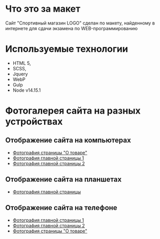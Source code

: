 # Что это за макет
Сайт "Спортивный магазин LOGO" сделан по макету, найденному в интернете для сдачи экзамена по WEB-программированию

# Используемые технологии
* HTML 5,
* SCSS,
* Jquery
* WebP
* Gulp
* Node v14.15.1

# Фотогалерея сайта на разных устройствах
## Отображение сайта на компьютерах
* [Фотография страницы "О товаре"](https://disk.yandex.ru/i/Jdqs_k6hNLXGEw)
* [Фотография главной страницы 1](https://disk.yandex.ru/i/As-XbmYJRpxQFA)
* [Фотография главной страницы 2](https://disk.yandex.ru/i/I8F7MjRHwDV75Q)
## Отображение сайта на планшетах
* [Фотография главной страницы](https://disk.yandex.ru/i/ivKCFE1p6PZrzA)
## Отображение сайта на телефоне
* [Фотография главной страницы 1](https://disk.yandex.ru/i/oufqwy5L298n-w)
* [Фотография главной страницы 2](https://disk.yandex.ru/i/PoH9AZAl88drvg)
* [Фотография страницы "О товаре"](https://disk.yandex.ru/i/IkZGX3BXXm1V5w)

